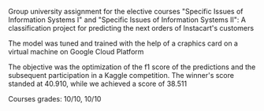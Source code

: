 Group university assignment for the elective courses "Specific Issues of Information Systems I" and "Specific Issues of Information Systems II": A classification project for predicting the next orders of Instacart's customers

The model was tuned and trained with the help of a craphics card on a virtual machine on Google Cloud Platform

The objective was the optimization of the f1 score of the predictions and the subsequent participation in a Kaggle competition. The winner's score standed at 40.910, while we achieved a score of 38.511

Courses grades: 10/10, 10/10
